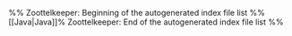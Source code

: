 %% Zoottelkeeper: Beginning of the autogenerated index file list  %%
 [[Java|Java]]% Zoottelkeeper: End of the autogenerated index file list  %%
